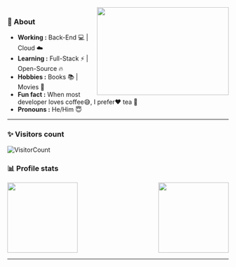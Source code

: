 <!-- credits for gif https://giphy.com/izmiragency -->

<img align="right" height="200" width="300" src="dev.gif">

### 🤔 About
-  **Working :** Back-End :computer: | Cloud :cloud: 
-  **Learning :** Full-Stack :zap: | Open-Source :fire:	
-  **Hobbies :** Books :books: | Movies :movie_camera:
-  **Fun fact :** When most developer loves coffee:sweat_smile:, I prefer:heart: tea :tea:  
-  **Pronouns :** He/Him :innocent: 

-----------------------------------------------------------------------------------------------------------------------------------------------------------------------
### ✨ Visitors count

![VisitorCount](https://profile-counter.glitch.me/kongfei605/count.svg)

### 📊 Profile stats

<img height="160em" align="right" src="https://github-readme-stats.vercel.app/api/top-langs/?username=kongfei605&theme=dracula&show_icons=true&layout=compact&langs_count=6" />
  
<img height="160em" src="https://github-readme-stats.vercel.app/api?username=kongfei605&theme=dracula" />
  
-----------------------------------------------------------------------------------------------------------------------------------------------------------------------
